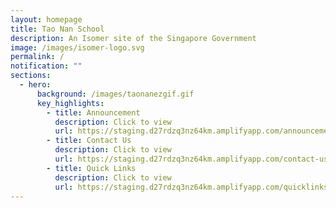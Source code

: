 ```yaml
---
layout: homepage
title: Tao Nan School
description: An Isomer site of the Singapore Government
image: /images/isomer-logo.svg
permalink: /
notification: ""
sections:
  - hero:
      background: /images/taonanezgif.gif
      key_highlights:
        - title: Announcement
          description: Click to view
          url: https://staging.d27rdzq3nz64km.amplifyapp.com/announcement/
        - title: Contact Us
          description: Click to view
          url: https://staging.d27rdzq3nz64km.amplifyapp.com/contact-us/
        - title: Quick Links
          description: Click to view
          url: https://staging.d27rdzq3nz64km.amplifyapp.com/quicklinks/
---
```

